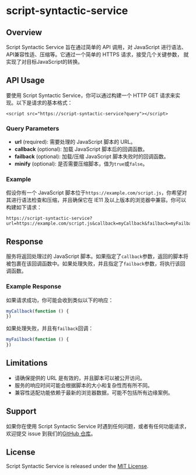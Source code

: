 # script-syntactic-service

## Overview

Script Syntactic Service 旨在通过简单的 API 调用，对 JavaScript 进行语法、API兼容性适、压缩等。它通过一个简单的 HTTPS 请求，接受几个关键参数， 就实现了对目标JavaScript的转换。


## API Usage

要使用 Script Syntactic Service，你可以通过构建一个 HTTP GET 请求来实现。以下是请求的基本格式：

```
<script src="https://script-syntactic-service?query"></script>
```

### Query Parameters

- **url** (required): 需要处理的 JavaScript 脚本的 URL。
- **callback** (optional): 加载 JavaScript 脚本后的回调函数。
- **failback** (optional): 加载/压缩 JavaScript 脚本失败时的回调函数。
- **minify** (optional): 是否需要压缩脚本，值为`true`或`false`。

### Example

假设你有一个 JavaScript 脚本位于`https://example.com/script.js`，你希望对其进行语法检查和压缩，并且确保它在 IE11 及以上版本的浏览器中兼容。你可以构建如下请求：

```
https://script-syntactic-service?url=https://example.com/script.js&callback=myCallback&failback=myFailback&minify=true
```

## Response

服务将返回处理过的 JavaScript 脚本。如果指定了`callback`参数，返回的脚本将被包裹在该回调函数中。如果处理失败，并且指定了`failback`参数，将执行该回调函数。

### Example Response

如果请求成功，你可能会收到类似以下的响应：

```javascript
myCallback(function () {
})
```

如果处理失败，并且有`failback`回调：

```javascript
myFailback(function () {
})
```

## Limitations

- 请确保提供的 URL 是有效的，并且脚本可以被公开访问。
- 服务的响应时间可能会根据脚本的大小和复杂性而有所不同。
- 兼容性适配功能依赖于最新的浏览器数据，可能不包括所有边缘案例。

## Support

如果你在使用 Script Syntactic Service 时遇到任何问题，或者有任何功能请求，欢迎提交 issue 到我们的[GitHub 仓库](https://github.com/xigua1994/script-syntactic-service)。

## License

Script Syntactic Service is released under the [MIT License](LICENSE).
